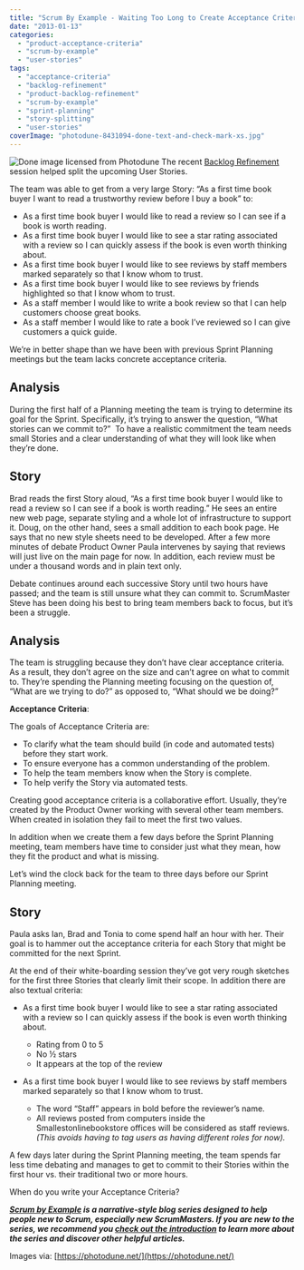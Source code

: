 ```yaml
---
title: "Scrum By Example - Waiting Too Long to Create Acceptance Criteria"
date: "2013-01-13"
categories: 
  - "product-acceptance-criteria"
  - "scrum-by-example"
  - "user-stories"
tags: 
  - "acceptance-criteria"
  - "backlog-refinement"
  - "product-backlog-refinement"
  - "scrum-by-example"
  - "sprint-planning"
  - "story-splitting"
  - "user-stories"
coverImage: "photodune-8431094-done-text-and-check-mark-xs.jpg"
---
```


![Done image licensed from Photodune](src/content/blog/creating-acceptance-criteria-waiting-too-long/images/photodune-8431094-done-text-and-check-mark-xs.jpg) The recent [Backlog Refinement](/blog/scrummaster-tales-story-splitting-fun.html) session helped split the upcoming User Stories.

The team was able to get from a very large Story: “As a first time book buyer I want to read a trustworthy review before I buy a book” to:

- As a first time book buyer I would like to read a review so I can see if a book is worth reading.
- As a first time book buyer I would like to see a star rating associated with a review so I can quickly assess if the book is even worth thinking about.
- As a first time book buyer I would like to see reviews by staff members marked separately so that I know whom to trust.
- As a first time book buyer I would like to see reviews by friends highlighted so that I know whom to trust.
- As a staff member I would like to write a book review so that I can help customers choose great books.
- As a staff member I would like to rate a book I’ve reviewed so I can give customers a quick guide.

We’re in better shape than we have been with previous Sprint Planning meetings but the team lacks concrete acceptance criteria.

## Analysis

During the first half of a Planning meeting the team is trying to determine its goal for the Sprint. Specifically, it’s trying to answer the question, “What stories can we commit to?”  To have a realistic commitment the team needs small Stories and a clear understanding of what they will look like when they’re done.

## Story

Brad reads the first Story aloud, “As a first time book buyer I would like to read a review so I can see if a book is worth reading.” He sees an entire new web page, separate styling and a whole lot of infrastructure to support it. Doug, on the other hand, sees a small addition to each book page. He says that no new style sheets need to be developed. After a few more minutes of debate Product Owner Paula intervenes by saying that reviews will just live on the main page for now. In addition, each review must be under a thousand words and in plain text only.

Debate continues around each successive Story until two hours have passed; and the team is still unsure what they can commit to. ScrumMaster Steve has been doing his best to bring team members back to focus, but it’s been a struggle.

## Analysis

The team is struggling because they don’t have clear acceptance criteria. As a result, they don’t agree on the size and can’t agree on what to commit to. They’re spending the Planning meeting focusing on the question of, “What are we trying to do?” as opposed to, “What should we be doing?”

**Acceptance Criteria**:

The goals of Acceptance Criteria are:

- To clarify what the team should build (in code and automated tests) before they start work.
- To ensure everyone has a common understanding of the problem.
- To help the team members know when the Story is complete.
- To help verify the Story via automated tests.

Creating good acceptance criteria is a collaborative effort. Usually, they’re created by the Product Owner working with several other team members. When created in isolation they fail to meet the first two values.

In addition when we create them a few days before the Sprint Planning meeting, team members have time to consider just what they mean, how they fit the product and what is missing.

Let’s wind the clock back for the team to three days before our Sprint Planning meeting.

## Story

Paula asks Ian, Brad and Tonia to come spend half an hour with her. Their goal is to hammer out the acceptance criteria for each Story that might be committed for the next Sprint.

At the end of their white-boarding session they’ve got very rough sketches for the first three Stories that clearly limit their scope. In addition there are also textual criteria:

- As a first time book buyer I would like to see a star rating associated with a review so I can quickly assess if the book is even worth thinking about.
    - Rating from 0 to 5
    - No ½ stars
    - It appears at the top of the review

- As a first time book buyer I would like to see reviews by staff members marked separately so that I know whom to trust.
    - The word “Staff” appears in bold before the reviewer’s name.
    - All reviews posted from computers inside the Smallestonlinebookstore offices will be considered as staff reviews. _(This avoids having to tag users as having different roles for now)._

A few days later during the Sprint Planning meeting, the team spends far less time debating and manages to get to commit to their Stories within the first hour vs. their traditional two or more hours.

When do you write your Acceptance Criteria?

_**[Scrum by Example](/blog/category/scrum-by-example) is a narrative-style blog series designed to help people new to Scrum, especially new ScrumMasters. If you are new to the series, we recommend you [check out the introduction](/blog/scrum-by-example.html) to learn more about the series and discover other helpful articles.**_

Images via: [https://photodune.net/](https://photodune.net/)
